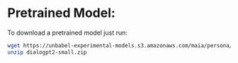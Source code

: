 # Pretrained Model:

To download a pretrained model just run: 

```bash
wget https://unbabel-experimental-models.s3.amazonaws.com/maia/persona/dialogpt2-small.zip
unzip dialogpt2-small.zip
```
